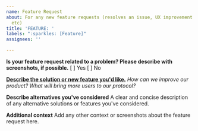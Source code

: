 ```yaml
---
name: Feature Request
about: For any new feature requests (resolves an issue, UX improvement or addition,
  etc)
title: 'FEATURE: '
labels: ":sparkles: [Feature]"
assignees: ''

---
```


**Is your feature request related to a problem? Please describe with screenshots, if possible.**
[ ] Yes
[ ] No

<ins>**Describe the solution or new feature you'd like.**</ins>  _How can we improve our product?  What will bring more users to our protocol?_


**Describe alternatives you've considered**
A clear and concise description of any alternative solutions or features you've considered.

**Additional context**
Add any other context or screenshots about the feature request here.
